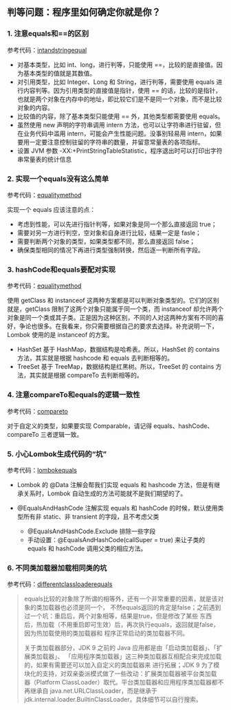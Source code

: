 ## 判等问题：程序里如何确定你就是你？

### 1. 注意equals和==的区别

参考代码：[intandstringequal](intandstringequal)

- 对基本类型，比如 int、long，进行判等，只能使用 ==，比较的是直接值。因为基本类型的值就是其数值。
- 对引用类型，比如 Integer、Long 和 String，进行判等，需要使用 equals 进行内容判等。因为引用类型的直接值是指针，使用 ==
  的话，比较的是指针，也就是两个对象在内存中的地址，即比较它们是不是同一个对象，而不是比较对象的内容。
- 比较值的内容，除了基本类型只能使用 == 外，其他类型都需要使用 equals。
- 虽然使用 new 声明的字符串调用 intern 方法，也可以让字符串进行驻留，但在业务代码中滥用 intern，可能会产生性能问题。没事别轻易用
  intern，如果要用一定要注意控制驻留的字符串的数量，并留意常量表的各项指标。
- 设置 JVM 参数 -XX:+PrintStringTableStatistic，程序退出时可以打印出字符串常量表的统计信息

### 2. 实现一个equals没有这么简单

参考代码：[equalitymethod](equalitymethod)

实现一个 equals 应该注意的点：

- 考虑到性能，可以先进行指针判等，如果对象是同一个那么直接返回 true；
- 需要对另一方进行判空，空对象和自身进行比较，结果一定是 fasle；
- 需要判断两个对象的类型，如果类型都不同，那么直接返回 false；
- 确保类型相同的情况下再进行类型强制转换，然后逐一判断所有字段。

### 3. hashCode和equals要配对实现

参考代码：[equalitymethod](equalitymethod)

使用 getClass 和 instanceof 这两种方案都是可以判断对象类型的。它们的区别就是，getClass 限制了这两个对象只能属于同一个类，而
instanceof 却允许两个对象是同一个类或其子类。正是因为这种区别，不同的人对这两种方案有不同的喜好，争论也很多。在我看来，你只需要根据自己的要求去选择。补充说明一下，Lombok
使用的是 instanceof 的方案。

- HashSet 基于 HashMap，数据结构是哈希表。所以，HashSet 的 contains 方法，其实就是根据 hashcode 和 equals 去判断相等的。
- TreeSet 基于 TreeMap，数据结构是红黑树。所以，TreeSet 的 contains 方法，其实就是根据 compareTo 去判断相等的。

### 4. 注意compareTo和equals的逻辑一致性

参考代码：[compareto](compareto)

对于自定义的类型，如果要实现 Comparable，请记得 equals、hashCode、compareTo 三者逻辑一致。

### 5. 小心Lombok生成代码的“坑”

参考代码：[lombokequals](lombokequals)

- Lombok 的 @Data 注解会帮我们实现 equals 和 hashcode 方法，但是有继承关系时，Lombok 自动生成的方法可能就不是我们期望的了。

- @EqualsAndHashCode 注解实现 equals 和 hashCode 的时候，默认使用类型所有非 static、非 transient 的字段，且不考虑父类
    - @EqualsAndHashCode.Exclude 排除一些字段
    - 手动设置：@EqualsAndHashCode(callSuper = true) 来让子类的 equals 和 hashCode 调用父类的相应方法。

### 6. 不同类加载器加载相同类的坑

参考代码：[differentclassloaderequals](differentclassloaderequals)

> equals比较的对象除了所谓的相等外，还有一个非常重要的因素，就是该对象的类加载器也必须是同一个，
> 不然equals返回的肯定是false；之前遇到过一个坑：重启后，两个对象相等，结果是true，但是修改了某些
> 东西后，热加载（不用重启即可生效）后，再次执行equals，返回就是false，因为热加载使用的类加载器和
> 程序正常启动的类加载器不同。
>
> 关于类加载器部分，JDK 9 之前的 Java 应用都是由「启动类加载器」、「扩展类加载器」、
> 「应用程序类加载器」这三种类加载器互相配合来完成加载的，如果有需要还可以加入自定义的类加载器来
> 进行拓展；JDK 9 为了模块化的支持，对双亲委派模式做了一些改动：扩展类加载器被平台类加载
> 器（Platform ClassLoader）取代。平台类加载器和应用程序类加载器都不再继承自
> java.net.URLClassLoader，而是继承于 jdk.internal.loader.BuiltinClassLoader。具体细节可以自行搜索。